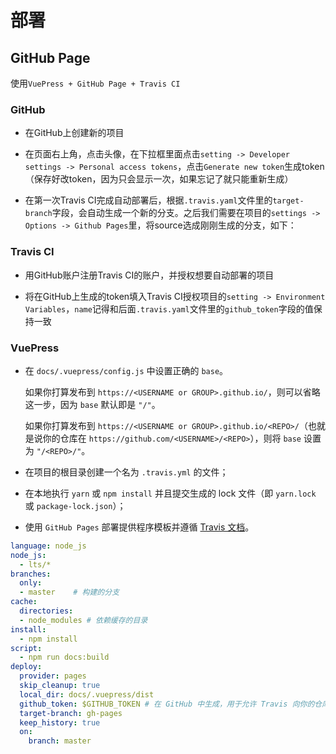 # 部署

## GitHub Page

使用`VuePress + GitHub Page + Travis CI`

### GitHub

- 在GitHub上创建新的项目

- 在页面右上角，点击头像，在下拉框里面点击`setting -> Developer settings -> Personal access tokens`，点击`Generate new token`生成token（保存好改token，因为只会显示一次，如果忘记了就只能重新生成）

- 在第一次Travis CI完成自动部署后，根据`.travis.yaml`文件里的`target-branch`字段，会自动生成一个新的分支。之后我们需要在项目的`settings -> Options -> Github Pages`里，将source选成刚刚生成的分支，如下：

<base-img img="github-pages.png" />

### Travis CI

- 用GitHub账户注册Travis CI的账户，并授权想要自动部署的项目

- 将在GitHub上生成的token填入Travis CI授权项目的`setting -> Environment Variables`，`name`记得和后面`.travis.yaml`文件里的`github_token`字段的值保持一致

<base-img img="travis-ci.png" />

### VuePress

- 在 `docs/.vuepress/config.js` 中设置正确的 `base`。

    如果你打算发布到 `https://<USERNAME or GROUP>.github.io/`，则可以省略这一步，因为 `base` 默认即是 `"/"`。

    如果你打算发布到 `https://<USERNAME or GROUP>.github.io/<REPO>/`（也就是说你的仓库在 `https://github.com/<USERNAME>/<REPO>`），则将 `base` 设置为 `"/<REPO>/"`。

- 在项目的根目录创建一个名为 `.travis.yml` 的文件；

- 在本地执行 `yarn` 或 `npm install` 并且提交生成的 lock 文件（即 `yarn.lock` 或 `package-lock.json`）；

- 使用 `GitHub Pages` 部署提供程序模板并遵循 [Travis 文档](https://docs.travis-ci.com/user/deployment/pages/)。

```yaml
language: node_js
node_js:
  - lts/*
branches:
  only:
  - master    # 构建的分支
cache:
  directories:
  - node_modules # 依赖缓存的目录
install:
  - npm install
script:
  - npm run docs:build
deploy:
  provider: pages
  skip_cleanup: true
  local_dir: docs/.vuepress/dist
  github_token: $GITHUB_TOKEN # 在 GitHub 中生成，用于允许 Travis 向你的仓库推送代码。在 Travis 的项目设置页面进行配置，设置为 secure variable
  target-branch: gh-pages
  keep_history: true
  on:
    branch: master
```
